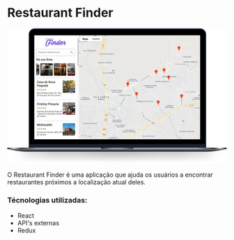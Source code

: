 # Restaurant Finder


<p align="left">
  <img widht="1008" src="./src/assets/mockup.png">
</p>


O Restaurant Finder é uma aplicação que ajuda os usuários a encontrar restaurantes próximos a localização atual deles.


### Técnologias utilizadas:

* React
* API's externas 
* Redux


